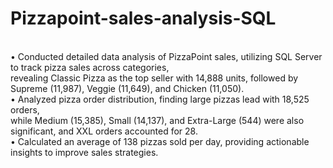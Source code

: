 # Pizzapoint-sales-analysis-SQL
<br>
•	Conducted detailed data analysis of PizzaPoint sales, utilizing SQL Server to track pizza sales across categories, 
<br>
revealing Classic Pizza as the top seller with 14,888 units, followed by Supreme (11,987), Veggie (11,649), and Chicken (11,050).
<br>
•	Analyzed pizza order distribution, finding large pizzas lead with 18,525 orders,
<br>
while Medium (15,385), Small (14,137), and Extra-Large (544) were also significant, and XXL orders accounted for 28.
<br>
•	Calculated an average of 138 pizzas sold per day, providing actionable insights to improve sales strategies.
<br>

